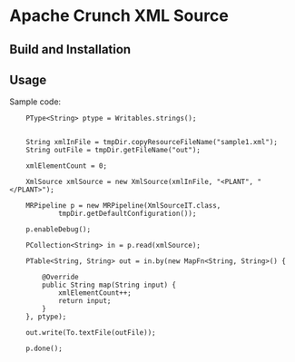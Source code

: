 Apache Crunch XML Source
===================



## Build and Installation



## Usage



Sample code:

		PType<String> ptype = Writables.strings();
		
		
		String xmlInFile = tmpDir.copyResourceFileName("sample1.xml");
		String outFile = tmpDir.getFileName("out");

		xmlElementCount = 0;

		XmlSource xmlSource = new XmlSource(xmlInFile, "<PLANT", "</PLANT>");

		MRPipeline p = new MRPipeline(XmlSourceIT.class,
				tmpDir.getDefaultConfiguration());

		p.enableDebug();
		
		PCollection<String> in = p.read(xmlSource);

		PTable<String, String> out = in.by(new MapFn<String, String>() {

			@Override
			public String map(String input) {
				xmlElementCount++;
				return input;
			}
		}, ptype);

		out.write(To.textFile(outFile));

		p.done();

  
